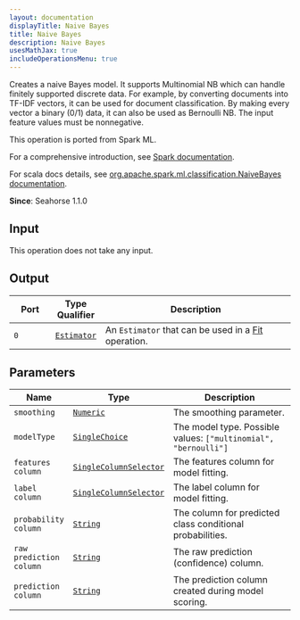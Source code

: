 ```yaml
---
layout: documentation
displayTitle: Naive Bayes
title: Naive Bayes
description: Naive Bayes
usesMathJax: true
includeOperationsMenu: true
---
```

Creates a naive Bayes model.
It supports Multinomial NB which can handle finitely supported discrete data.
For example, by converting documents into TF-IDF vectors,
it can be used for document classification.
By making every vector a binary (0/1) data, it can also be used as Bernoulli NB.
The input feature values must be nonnegative.

This operation is ported from Spark ML.


For a comprehensive introduction, see
<a target="_blank" href="https://spark.apache.org/docs/1.6.0/mllib-naive-bayes.html">Spark documentation</a>.


For scala docs details, see
<a target="_blank" href="http://spark.apache.org/docs/1.6.0/api/scala/index.html#org.apache.spark.ml.classification.NaiveBayes">org.apache.spark.ml.classification.NaiveBayes documentation</a>.

**Since**: Seahorse 1.1.0

## Input

This operation does not take any input.

## Output


<table>
<thead>
<tr>
<th style="width:15%">Port</th>
<th style="width:15%">Type Qualifier</th>
<th style="width:70%">Description</th>
</tr>
</thead>
<tbody>
    <tr><td><code>0</code></td><td><code><a href="../classes/estimator.html">Estimator</a></code></td><td>An <code>Estimator</code> that can be used in a <a href="fit.html">Fit</a> operation.</td></tr>
</tbody>
</table>


## Parameters


<table class="table">
<thead>
<tr>
<th style="width:15%">Name</th>
<th style="width:15%">Type</th>
<th style="width:70%">Description</th>
</tr>
</thead>
<tbody>

<tr>
<td><code>smoothing</code></td>
<td><code><a href="../parameter_types.html#numeric">Numeric</a></code></td>
<td>The smoothing parameter.</td>
</tr>

<tr>
<td><code>modelType</code></td>
<td><code><a href="../parameter_types.html#single-choice">SingleChoice</a></code></td>
<td>The model type. Possible values: <code>["multinomial", "bernoulli"]</code></td>
</tr>

<tr>
<td><code>features column</code></td>
<td><code><a href="../parameter_types.html#single-column-selector">SingleColumnSelector</a></code></td>
<td>The features column for model fitting.</td>
</tr>

<tr>
<td><code>label column</code></td>
<td><code><a href="../parameter_types.html#single-column-selector">SingleColumnSelector</a></code></td>
<td>The label column for model fitting.</td>
</tr>

<tr>
<td><code>probability column</code></td>
<td><code><a href="../parameter_types.html#string">String</a></code></td>
<td>The column for predicted class conditional probabilities.</td>
</tr>

<tr>
<td><code>raw prediction column</code></td>
<td><code><a href="../parameter_types.html#string">String</a></code></td>
<td>The raw prediction (confidence) column.</td>
</tr>

<tr>
<td><code>prediction column</code></td>
<td><code><a href="../parameter_types.html#string">String</a></code></td>
<td>The prediction column created during model scoring.</td>
</tr>

</tbody>
</table>

